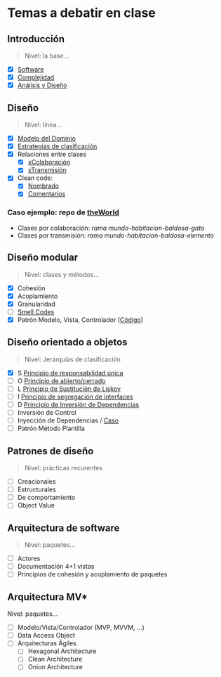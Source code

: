 # Temas a debatir en clase

## Introducción

> Nivel: la base...

- [x] [Software](https://docs.google.com/presentation/d/1N0wtTid8iFAlyR8TNDbCR3FxIkJYvQ_p5kC3pqkkB1c/edit?usp=sharing)
- [x] [Complejidad](https://docs.google.com/presentation/d/1K8TusDz7jbpSQkffZdF_-TLDTjfjfxWs-dr9Lf7js80/edit?usp=sharing)
- [x] [Análisis y Diseño](https://docs.google.com/presentation/d/1fPbUOZ6epnsC0RzccIc-VI7f-WO2lnzxWnnpEryBTVg/edit?usp=sharing)

## Diseño

> Nivel: línea...

- [x] [Modelo del Dominio](https://docs.google.com/presentation/d/1TB9XLKyaiJmMGd5clk7iW9Q363hRzRol7QXtb-Jp9eM/edit?usp=sharing)
- [x] [Estrategias de clasificación](https://docs.google.com/presentation/d/1GJ-J5IKzcYiXpODAjQpXQaGmkeu8ClJ3ho_OXcZOpE4/edit?usp=sharing)
- [x] Relaciones entre clases
    - [x] [xColaboración](https://docs.google.com/presentation/d/1pMD3ONO1Urug8n9ZWnnURv0lS_0F0PNi1O5rv73nROY/edit?usp=share_link)
    - [x] [xTransmisión](https://docs.google.com/presentation/d/1ghZkWWi5LOSibOTaVjteYxgyBm6G83nhW5B5BVqkV6c/edit?usp=share_link)
- [x] Clean code:
    - [x] [Nombrado](https://docs.google.com/presentation/d/1PeEVJG80ytDgpkpK6vJAWBWbkt6QBd3Ir4jcKdwiF_c/edit?usp=share_link)
    - [x] [Comentarios](https://docs.google.com/presentation/d/1dqmZhhJ0VEb-vKKTRIu4iKxHCxv4Qh88AMT5-tgjl5Q/edit?usp=sharing)

### Caso ejemplo: repo de [**theWorld**](https://github.com/mmasias/theWorld)

- Clases por colaboración: *rama mundo-habitacion-baldosa-gato*
- Clases por transmisión: *rama mundo-habitacion-baldosa-elemento*

## Diseño modular

> Nivel: clases y métodos...

- [x] Cohesión
- [x] Acoplamiento
- [x] Granularidad
- [ ] [Smell Codes](/docs/casos/moreSmells.md)
- [x] Patrón Modelo, Vista, Controlador ([Código](/docs/casos/mvc.md))

## Diseño orientado a objetos

> Nivel: Jerarquías de clasificación

- [x] S [Principio de responsabilidad única](/docs/SOLID/SOLID_S.md)
- [ ] O [Principio de abierto/cerrado](/docs/SOLID/SOLID_O.md)
- [ ] L [Principio de Sustitución de Liskov](/docs/SOLID/SOLID_L.md)
- [ ] I [Principio de segregación de interfaces](/docs/SOLID/SOLID_I.md)
- [ ] D [Principio de Inversión de Dependencias](/docs/SOLID/SOLID_D.md)
- [ ] Inversión de Control
- [ ] Inyección de Dependencias / [Caso](casos/inyeccionDependenciasCaso.md)
- [ ] Patrón Método Plantilla

## Patrones de diseño

> Nivel: prácticas recurentes

- [ ] Creacionales
- [ ] Estructurales
- [ ] De comportamiento
- [ ] Object Value

## Arquitectura de software

> Nivel: paquetes...

- [ ] Actores
- [ ] Documentación 4+1 vistas
- [ ] Principios de cohesión y acoplamiento de paquetes

## Arquitectura MV*

Nivel: paquetes...

- [ ] Modelo/Vista/Controlador (MVP, MVVM, …​)
- [ ] Data Access Object
- [ ] Arquitecturas Ágiles
    - [ ] Hexagonal Architecture
    - [ ] Clean Architecture
    - [ ] Onion Architecture
